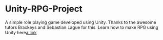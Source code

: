 # Unity-RPG-Project
A simple role playing game developed using Unity. Thanks to the awesome tutors Brackeys and Sebastian Lague for this.
Learn how to make RPG using Unity here[a link](youtu.be/nu5nyrB9U_o)
